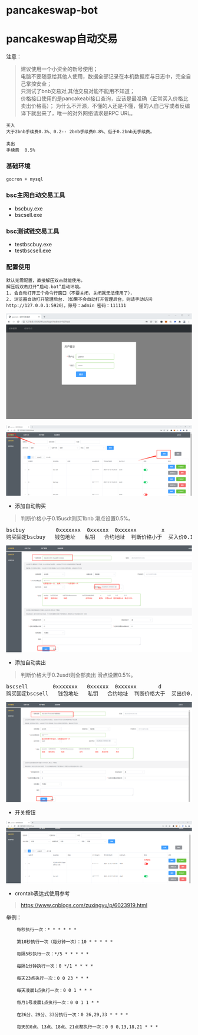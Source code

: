 # pancakeswap-bot

# pancakeswap自动交易

注意：
>建议使用一个小资金的新号使用；  
>电脑不要随意给其他人使用，数据全部记录在本机数据库与日志中，完全自己掌控安全；  
>只测试了bnb交易对,其他交易对能不能用不知道；  
>价格接口使用的是pancakeabi接口查询，应该是最准确（正常买入价格比卖出价格高）；
>为什么不开源，不懂的人还是不懂，懂的人自己写或者反编译下就出来了，唯一的对外网络请求是RPC URL。


    买入
    大于2bnb手续费0.3%、0.2-- 2bnb手续费0.8%、低于0.2bnb无手续费。

    卖出
    手续费  0.5%

### 基础环境 
    gocron + mysql

### bsc主网自动交易工具
* bscbuy.exe
* bscsell.exe

### bsc测试链交易工具
* testbscbuy.exe
* testbscsell.exe


### 配置使用

    默认无需配置，直接解压双击就能使用。  
    解压后双击打开“启动.bat”启动环境。  
    1. 会自动打开三个命令行窗口（不要关闭，关闭就无法使用了），
    2. 浏览器自动打开管理后台.（如果不会自动打开管理后台，则请手动访问 http://127.0.0.1:5920）。账号：admin 密码：111111

![avatar](./images/1.png)

![avatar](./images/2.png)

* 添加自动购买  
> 判断价格小于0.15usdt则买1bnb 滑点设置0.5%。  
<pre>
bscbuy          0xxxxxxx  0xxxxxx  0xxxxxx        x            0.15          1          0.5  
购买固定bscbuy   钱包地址   私钥   合约地址  判断价格小于  买入价0.15usdt  买入额1bnb   滑点0.5%  
</pre>
![avatar](./images/3.png)

* 添加自动卖出

> 判断价格大于0.2usdt则全部卖出 滑点设置0.5%。  
<pre>
bscsell        0xxxxxxx   0xxxxxx  0xxxxxx       d            0.2               0.5  
购买固定bscsell   钱包地址   私钥   合约地址  判断价格大于  买出价0.2usdt     滑点0.5%  
</pre>
![avatar](./images/4.png)

* 开关按钮 

![avatar](./images/5.png)

* crontab表达式使用参考  
>https://www.cnblogs.com/zuxingyu/p/6023919.html

举例：

        每秒执行一次：* * * * * *

        第10秒执行一次（每分钟一次）：10 * * * * *

        每隔5秒执行一次：*/5 * * * * *

        每隔1分钟执行一次：0 */1 * * * *

        每天23点执行一次：0 0 23 * * *

        每天凌晨1点执行一次：0 0 1 * * *

        每月1号凌晨1点执行一次：0 0 1 1 * *

        在26分、29分、33分执行一次：0 26,29,33 * * * *

        每天的0点、13点、18点、21点都执行一次：0 0 0,13,18,21 * * *